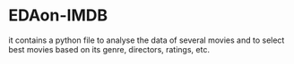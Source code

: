 # EDAon-IMDB
it contains a python file to analyse the data of several movies and to select best movies based on its genre, directors, ratings, etc.
